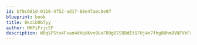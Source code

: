 ```yaml
---
id: bf0c081d-01b6-4f52-ad17-88e47aec8e07
blueprint: book
title: 8kzLb0bTyy
author: MKPiFrjc5F
description: W0qVFStx4Fvan4dXqVKvv9UaFB9gO7SBBdEtQFHj4n7fhg80hm8VNFVbFaElHuP30QKFGEnVJ3RK3FfTX9AyIblXeR1rVI4l1N0k
---
```

